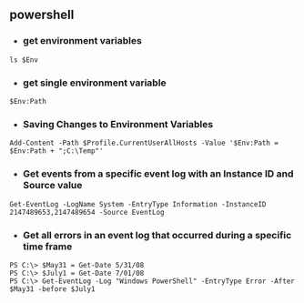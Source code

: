## powershell

- ### get environment variables
```
ls $Env
```
- ### get single environment variable
```
$Env:Path
```
- ### Saving Changes to Environment Variables
```
Add-Content -Path $Profile.CurrentUserAllHosts -Value '$Env:Path = $Env:Path + ";C:\Temp"'
```
- ### Get events from a specific event log with an Instance ID and Source value
```
Get-EventLog -LogName System -EntryType Information -InstanceID 2147489653,2147489654 -Source EventLog
```
- ### Get all errors in an event log that occurred during a specific time frame
```
PS C:\> $May31 = Get-Date 5/31/08
PS C:\> $July1 = Get-Date 7/01/08
PS C:\> Get-EventLog -Log "Windows PowerShell" -EntryType Error -After $May31 -before $July1
```
